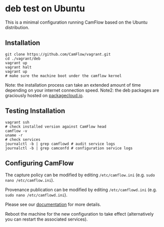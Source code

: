 # deb test on Ubuntu

This is a minimal configuration running CamFlow based on the Ubuntu distribution.

## Installation

```
git clone https://github.com/CamFlow/vagrant.git
cd ./vagrant/deb
vagrant up
vagrant halt
vagrant up
# make sure the machine boot under the camflow kernel
```

Note: the installation process can take an extended amount of time depending on your internet connection speed.
Note2: the deb packages are graciously hosted on [packagecloud.io](https://packagecloud.io/camflow/provenance).

## Testing Installation

``` shell
vagrant ssh
# check installed version against CamFlow head
camflow -v
uname -r
# check services
journalctl -b | grep camflowd # audit service logs
journalctl -b | grep camconfd # configuration service logs
```

## Configuring CamFlow

The capture policy can be modified by editing `/etc/camflow.ini` (e.g. `sudo nano /etc/camflow.ini`).

Provenance publication can be modified by editing `/etc/camflowd.ini` (e.g. `sudo nano /etc/camflowd.ini`).

Please see our [documentation](http://camflow.org) for more details.

Reboot the machine for the new configuration to take effect (alternatively you can restart the associated services).
